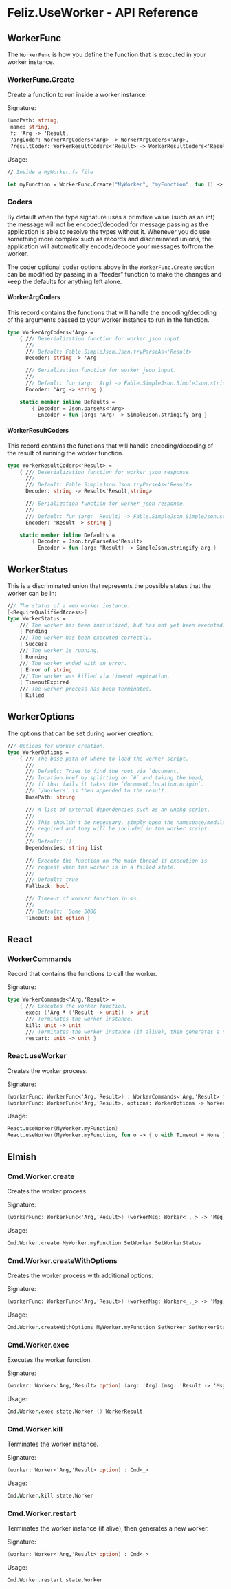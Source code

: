 # Feliz.UseWorker - API Reference

## WorkerFunc

The `WorkerFunc` is how you define the function that is executed
in your worker instance.

### WorkerFunc.Create

Create a function to run inside a worker instance.

Signature:
```fs
(umdPath: string,
 name: string,
 f: 'Arg -> 'Result,
 ?argCoder: WorkerArgCoders<'Arg> -> WorkerArgCoders<'Arg>,
 ?resultCoder: WorkerResultCoders<'Result> -> WorkerResultCoders<'Result>)
```

Usage:
```fs
// Inside a MyWorker.fs file

let myFunction = WorkerFunc.Create("MyWorker", "myFunction", fun () -> 1)
```

### Coders

By default when the type signature uses a primitive value (such as an int)
the message will not be encoded/decoded for message passing as the application
is able to resolve the types without it. Whenever you do use something more 
complex such as records and discriminated unions, the application will 
automatically encode/decode your messages to/from the worker. 

The coder optional coder options above in the `WorkerFunc.Create` section can
be modified by passing in a "feeder" function to make the changes and keep the
defaults for anything left alone.

#### WorkerArgCoders

This record contains the functions that will handle the encoding/decoding of 
the arguments passed to your worker instance to run in the function. 

```fs
type WorkerArgCoders<'Arg> =
    { /// Deserialization function for worker json input.
      ///
      /// Default: Fable.SimpleJson.Json.tryParseAs<'Result>
      Decoder: string -> 'Arg

      /// Serialization function for worker json input.
      ///
      /// Default: fun (arg: 'Arg) -> Fable.SimpleJson.SimpleJson.stringify arg
      Encoder: 'Arg -> string }

    static member inline Defaults =
        { Decoder = Json.parseAs<'Arg>
          Encoder = fun (arg: 'Arg) -> SimpleJson.stringify arg }
```

#### WorkerResultCoders

This record contains the functions that will handle encoding/decoding of the
result of running the worker function.

```fs
type WorkerResultCoders<'Result> =
    { /// Deserialization function for worker json response.
      ///
      /// Default: Fable.SimpleJson.Json.tryParseAs<'Result>
      Decoder: string -> Result<'Result,string>

      /// Serialization function for worker json response.
      ///
      /// Default: fun (arg: 'Result) -> Fable.SimpleJson.SimpleJson.stringify arg
      Encoder: 'Result -> string }

    static member inline Defaults =
        { Decoder = Json.tryParseAs<'Result>
          Encoder = fun (arg: 'Result) -> SimpleJson.stringify arg }
```

## WorkerStatus

This is a discriminated union that represents
the possible states that the worker can be in:

```fs
/// The status of a web worker instance.
[<RequireQualifiedAccess>]
type WorkerStatus =
    /// The worker has been initialized, but has not yet been executed.
    | Pending
    /// The worker has been executed correctly.
    | Success
    /// The worker is running.
    | Running
    /// The worker ended with an error.
    | Error of string
    /// The worker was killed via timeout expiration.
    | TimeoutExpired
    /// The worker process has been terminated.
    | Killed
```

## WorkerOptions

The options that can be set during worker creation:

```fs
/// Options for worker creation.
type WorkerOptions = 
    { /// The base path of where to load the worker script.
      ///
      /// Default: Tries to find the root via `document.
      /// location.href by splitting on `#` and taking the head, 
      /// if that fails it takes the `document.location.origin`. 
      /// `/Workers` is then appended to the result.
      BasePath: string

      /// A list of external dependencies such as an unpkg script.
      /// 
      /// This shouldn't be necessary, simply open the namespace/modules
      /// required and they will be included in the worker script.
      ///
      /// Default: []
      Dependencies: string list
      
      /// Execute the function on the main thread if execution is
      /// request when the worker is in a failed state.
      ///
      /// Default: true
      Fallback: bool

      /// Timeout of worker function in ms.
      ///
      /// Default: `Some 5000`
      Timeout: int option }
```

## React

### WorkerCommands

Record that contains the functions to call the worker.

Signature:
```fs
type WorkerCommands<'Arg,'Result> =
    { /// Executes the worker function.
      exec: ('Arg * ('Result -> unit)) -> unit
      /// Terminates the worker instance.
      kill: unit -> unit
      /// Terminates the worker instance (if alive), then generates a new worker.
      restart: unit -> unit }
```

### React.useWorker

Creates the worker process.

Signature:
```fs
(workerFunc: WorkerFunc<'Arg,'Result>) : WorkerCommands<'Arg,'Result> * WorkerStatus
(workerFunc: WorkerFunc<'Arg,'Result>, options: WorkerOptions -> WorkerOptions) : WorkerCommands<'Arg,'Result> * WorkerStatus
```

Usage:
```fs
React.useWorker(MyWorker.myFunction)
React.useWorker(MyWorker.myFunction, fun o -> { o with Timeout = None })
```

## Elmish

### Cmd.Worker.create

Creates the worker process.

Signature:
```fs
(workerFunc: WorkerFunc<'Arg,'Result>) (workerMsg: Worker<_,_> -> 'Msg) (workerStatusMsg: WorkerStatus -> 'Msg) : Cmd<_>
```

Usage:
```fs
Cmd.Worker.create MyWorker.myFunction SetWorker SetWorkerStatus
```

### Cmd.Worker.createWithOptions

Creates the worker process with additional options.

Signature:
```fs
(workerFunc: WorkerFunc<'Arg,'Result>) (workerMsg: Worker<_,_> -> 'Msg) (workerStatusMsg: WorkerStatus -> 'Msg) (options: WorkerOptions -> WorkerOptions) : Cmd<_>
```

Usage:
```fs
Cmd.Worker.createWithOptions MyWorker.myFunction SetWorker SetWorkerStatus (fun o -> { o with Timeout = None })
```

### Cmd.Worker.exec

Executes the worker function.

Signature:
```fs
(worker: Worker<'Arg,'Result> option) (arg: 'Arg) (msg: 'Result -> 'Msg) : Cmd<_>
```

Usage:
```fs
Cmd.Worker.exec state.Worker () WorkerResult
```

### Cmd.Worker.kill

Terminates the worker instance.

Signature:
```fs
(worker: Worker<'Arg,'Result> option) : Cmd<_>
```

Usage:
```fs
Cmd.Worker.kill state.Worker
```

### Cmd.Worker.restart

Terminates the worker instance (if alive), then generates a new worker.

Signature:
```fs
(worker: Worker<'Arg,'Result> option) : Cmd<_>
```

Usage:
```fs
Cmd.Worker.restart state.Worker
```
